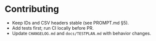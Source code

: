 # Contributing

- Keep IDs and CSV headers stable (see PROMPT.md §5).
- Add tests first; run CI locally before PR.
- Update `CHANGELOG.md` and `docs/TESTPLAN.md` with behavior changes.